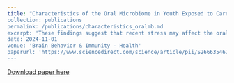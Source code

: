```yaml
---
title: "Characteristics of the Oral Microbiome in Youth Exposed to Caregiving Adversity
collection: publications
permalink: /publications/characteristics_oralmb.md
excerpt: 'These findings suggest that recent stress may affect the oral microbiome of youth, but that a history of exposure to Caregiving Adversity may alter that relationship. Additionally, several microorganisms were differentially abundant in CA-exposed youth, including depletion of several microorganisms identified in other literature as being responsive to cortisol, as well as increased abundance of potential pathogens. Thus, both recent stress and history of CA are important considerations for researchers and clinicians who work with the oral microbiome.'
date: 2024-11-01
venue: 'Brain Behavior & Immunity - Health'
paperurl: 'https://www.sciencedirect.com/science/article/pii/S2666354624001285'
---
```



[Download paper here](https://www.sciencedirect.com/science/article/pii/S2666354624001285)

